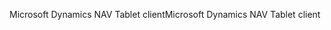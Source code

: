 <span data-ttu-id="781ff-101">Microsoft Dynamics NAV Tablet client</span><span class="sxs-lookup"><span data-stu-id="781ff-101">Microsoft Dynamics NAV Tablet client</span></span>